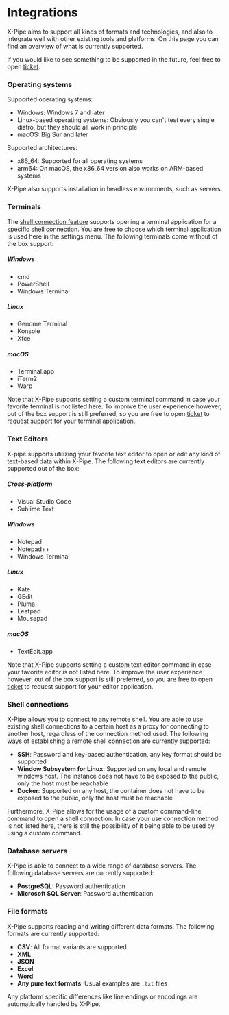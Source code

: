 # Integrations

X-Pipe aims to support all kinds of formats and technologies,
and also to integrate well with other existing tools and platforms.
On this page you can find an overview of what is currently supported.

If you would like to see something to be supported in the future,
feel free to open [ticket](https://github.com/xpipe-io/xpipe/issues).

### Operating systems

Supported operating systems:
- Windows: Windows 7 and later
- Linux-based operating systems: Obviously you can't test every single distro, but they should all work in principle
- macOS: Big Sur and later

Supported architectures:
- x86_64: Supported for all operating systems
- arm64: On macOS, the x86_64 version also works on ARM-based systems

X-Pipe also supports installation in headless environments, such as servers.

### Terminals

The [shell connection feature](connections/shell-connections) supports opening a terminal application for a specific shell connection.
You are free to choose which terminal application is used here in the settings menu.
The following terminals come without of the box support:

##### Windows
- cmd
- PowerShell
- Windows Terminal

##### Linux
- Genome Terminal
- Konsole
- Xfce

##### macOS
- Terminal.app
- iTerm2
- Warp

Note that X-Pipe supports setting a custom terminal command in case your favorite terminal is not listed here.
To improve the user experience however, out of the box support is still preferred, so
you are free to open [ticket](https://github.com/xpipe-io/xpipe/issues) to request support for your terminal application. 

### Text Editors

X-pipe supports utilizing your favorite text editor to open or edit any kind of text-based data within X-Pipe.
The following text editors are currently supported out of the box:

##### Cross-platform
- Visual Studio Code
- Sublime Text

##### Windows
- Notepad
- Notepad++
- Windows Terminal

##### Linux
- Kate
- GEdit
- Pluma
- Leafpad
- Mousepad

##### macOS
- TextEdit.app

Note that X-Pipe supports setting a custom text editor command in case your favorite editor is not listed here.
To improve the user experience however, out of the box support is still preferred, so
you are free to open [ticket](https://github.com/xpipe-io/xpipe/issues) to request support for your editor application. 

### Shell connections

X-Pipe allows you to connect to any remote shell.
You are able to use existing shell connections to a certain host as a proxy for
connecting to another host, regardless of the connection method used.
The following ways of establishing a remote shell connection are currently supported:
- **SSH**: Password and key-based authentication, any key format should be supported
- **Window Subsystem for Linux**: Supported on any local and remote windows host. The instance
  does not have to be exposed to the public, only the host must be reachable
- **Docker**: Supported on any host, the container does not have to be exposed to the public, only the host must be reachable

Furthermore, X-Pipe allows for the usage of a custom command-line command to open a shell connection.
In case your use connection method is not listed here, there is still
the possibility of it being able to be used by using a custom command.

### Database servers

X-Pipe is able to connect to a wide range of database servers.
The following database servers are currently supported:
- **PostgreSQL**: Password authentication
- **Microsoft SQL Server**: Password authentication

### File formats

X-Pipe supports reading and writing different data formats.
The following formats are currently supported:
- **CSV**: All format variants are supported
- **XML**
- **JSON**
- **Excel**
- **Word**
- **Any pure text formats**: Usual examples are `.txt` files

Any platform specific differences like line endings or
encodings are automatically handled by X-Pipe.